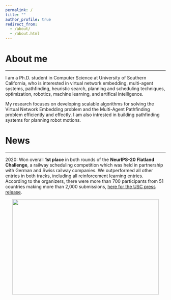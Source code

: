 ```yaml
---
permalink: /
title: ""
author_profile: true
redirect_from: 
  - /about/
  - /about.html
---
```


# About me

----

I am a Ph.D. student in Computer Science at University of Southern California, who is interested in virtual network embedding, multi-agent systems, pathfinding, heuristic search, planning and scheduling techniques, optimization, robotics, machine learning, and artifical intelligence. 

My research focuses on developing scalable algorithms for solving the Virtual Network Embedding problem and the Multi-Agent Pathfinding problem efficiently and effectly. I am also intrested in building pathfinding systems for planning robot motions. 

# News

---

2020: 
Won overall **1st place** in both rounds of the **NeurIPS-20 Flatland Challenge**, a railway scheduling competition which was held in partnership with German and Swiss railway companies. We outperformed all other entries in both tracks, including all reinforcement learning entries. According to the organizers, there were more than 700 participants from 51 countries making more than 2,000 submissions, [here for the USC press release](https://viterbischool.usc.edu/news/2021/03/making-the-virtual-trains-run-on-time-usc-team-world-champs-in-ai-challenge/).

<p align="center">
  <img width="460" height="300" src="../images/run_segment.gif">
</p>
